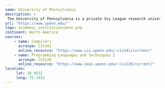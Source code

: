 ```yaml
---
name: University of Pennsylvania 
description: >
 The University of Pennsylvania is a private Ivy League research university in Philadelphia, Pennsylvania.
url: "https://www.upenn.edu/"
logo: academic_institution/penn.png
continent: North America
courses:
    - name: Compilers 
      acronym: CIS341
      online_resource: "https://www.cis.upenn.edu/~cis341/current/"
    - name: Programming Languages and Techniques I 
      acronym: CIS120
      online_resource: "https://www.seas.upenn.edu/~cis120/current/"
location:
     lat: 39.9522
     long: 75.1932
---
```

